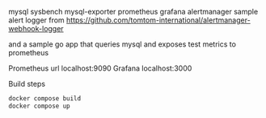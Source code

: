 mysql
sysbench
mysql-exporter
prometheus
grafana
alertmanager
sample alert logger from https://github.com/tomtom-international/alertmanager-webhook-logger

and a sample go app that queries mysql and exposes test metrics to prometheus

Prometheus url localhost:9090
Grafana localhost:3000

Build steps

```bash
docker compose build
docker compose up
```

